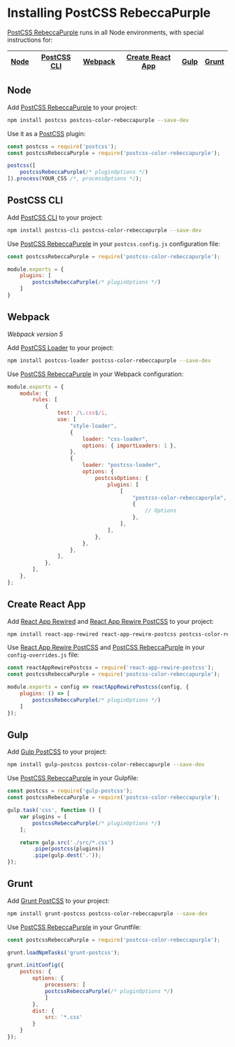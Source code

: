 # Installing PostCSS RebeccaPurple

[PostCSS RebeccaPurple] runs in all Node environments, with special instructions for:

| [Node](#node) | [PostCSS CLI](#postcss-cli) | [Webpack](#webpack) | [Create React App](#create-react-app) | [Gulp](#gulp) | [Grunt](#grunt) |
| --- | --- | --- | --- | --- | --- |

## Node

Add [PostCSS RebeccaPurple] to your project:

```bash
npm install postcss postcss-color-rebeccapurple --save-dev
```

Use it as a [PostCSS] plugin:

```js
const postcss = require('postcss');
const postcssRebeccaPurple = require('postcss-color-rebeccapurple');

postcss([
	postcssRebeccaPurple(/* pluginOptions */)
]).process(YOUR_CSS /*, processOptions */);
```

## PostCSS CLI

Add [PostCSS CLI] to your project:

```bash
npm install postcss-cli postcss-color-rebeccapurple --save-dev
```

Use [PostCSS RebeccaPurple] in your `postcss.config.js` configuration file:

```js
const postcssRebeccaPurple = require('postcss-color-rebeccapurple');

module.exports = {
	plugins: [
		postcssRebeccaPurple(/* pluginOptions */)
	]
}
```

## Webpack

_Webpack version 5_

Add [PostCSS Loader] to your project:

```bash
npm install postcss-loader postcss-color-rebeccapurple --save-dev
```

Use [PostCSS RebeccaPurple] in your Webpack configuration:

```js
module.exports = {
	module: {
		rules: [
			{
				test: /\.css$/i,
				use: [
					"style-loader",
					{
						loader: "css-loader",
						options: { importLoaders: 1 },
					},
					{
						loader: "postcss-loader",
						options: {
							postcssOptions: {
								plugins: [
									[
										"postcss-color-rebeccapurple",
										{
											// Options
										},
									],
								],
							},
						},
					},
				],
			},
		],
	},
};
```

## Create React App

Add [React App Rewired] and [React App Rewire PostCSS] to your project:

```bash
npm install react-app-rewired react-app-rewire-postcss postcss-color-rebeccapurple --save-dev
```

Use [React App Rewire PostCSS] and [PostCSS RebeccaPurple] in your
`config-overrides.js` file:

```js
const reactAppRewirePostcss = require('react-app-rewire-postcss');
const postcssRebeccaPurple = require('postcss-color-rebeccapurple');

module.exports = config => reactAppRewirePostcss(config, {
	plugins: () => [
		postcssRebeccaPurple(/* pluginOptions */)
	]
});
```

## Gulp

Add [Gulp PostCSS] to your project:

```bash
npm install gulp-postcss postcss-color-rebeccapurple --save-dev
```

Use [PostCSS RebeccaPurple] in your Gulpfile:

```js
const postcss = require('gulp-postcss');
const postcssRebeccaPurple = require('postcss-color-rebeccapurple');

gulp.task('css', function () {
	var plugins = [
		postcssRebeccaPurple(/* pluginOptions */)
	];

	return gulp.src('./src/*.css')
		.pipe(postcss(plugins))
		.pipe(gulp.dest('.'));
});
```

## Grunt

Add [Grunt PostCSS] to your project:

```bash
npm install grunt-postcss postcss-color-rebeccapurple --save-dev
```

Use [PostCSS RebeccaPurple] in your Gruntfile:

```js
const postcssRebeccaPurple = require('postcss-color-rebeccapurple');

grunt.loadNpmTasks('grunt-postcss');

grunt.initConfig({
	postcss: {
		options: {
			processors: [
			postcssRebeccaPurple(/* pluginOptions */)
			]
		},
		dist: {
			src: '*.css'
		}
	}
});
```

[Gulp PostCSS]: https://github.com/postcss/gulp-postcss
[Grunt PostCSS]: https://github.com/nDmitry/grunt-postcss
[PostCSS]: https://github.com/postcss/postcss
[PostCSS CLI]: https://github.com/postcss/postcss-cli
[PostCSS Loader]: https://github.com/postcss/postcss-loader
[PostCSS RebeccaPurple]: https://github.com/csstools/postcss-plugins/tree/main/plugins/postcss-color-rebeccapurple
[React App Rewire PostCSS]: https://github.com/csstools/react-app-rewire-postcss
[React App Rewired]: https://github.com/timarney/react-app-rewired
